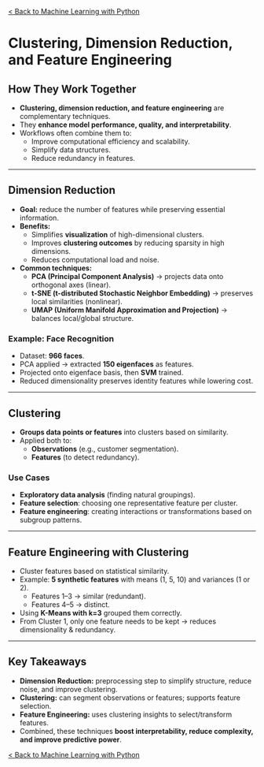 [< Back to Machine Learning with Python](../../README.md)

# Clustering, Dimension Reduction, and Feature Engineering

## How They Work Together

- **Clustering, dimension reduction, and feature engineering** are complementary techniques.
- They **enhance model performance, quality, and interpretability**.
- Workflows often combine them to:
  - Improve computational efficiency and scalability.
  - Simplify data structures.
  - Reduce redundancy in features.

---

## Dimension Reduction

- **Goal:** reduce the number of features while preserving essential information.
- **Benefits:**
  - Simplifies **visualization** of high-dimensional clusters.
  - Improves **clustering outcomes** by reducing sparsity in high dimensions.
  - Reduces computational load and noise.
- **Common techniques:**
  - **PCA (Principal Component Analysis)** → projects data onto orthogonal axes (linear).
  - **t-SNE (t-distributed Stochastic Neighbor Embedding)** → preserves local similarities (nonlinear).
  - **UMAP (Uniform Manifold Approximation and Projection)** → balances local/global structure.

### Example: Face Recognition

- Dataset: **966 faces**.
- PCA applied → extracted **150 eigenfaces** as features.
- Projected onto eigenface basis, then **SVM** trained.
- Reduced dimensionality preserves identity features while lowering cost.

---

## Clustering

- **Groups data points or features** into clusters based on similarity.
- Applied both to:
  - **Observations** (e.g., customer segmentation).
  - **Features** (to detect redundancy).

### Use Cases

- **Exploratory data analysis** (finding natural groupings).
- **Feature selection**: choosing one representative feature per cluster.
- **Feature engineering**: creating interactions or transformations based on subgroup patterns.

---

## Feature Engineering with Clustering

- Cluster features based on statistical similarity.
- Example: **5 synthetic features** with means (1, 5, 10) and variances (1 or 2).
  - Features 1–3 → similar (redundant).
  - Features 4–5 → distinct.
- Using **K-Means with k=3** grouped them correctly.
- From Cluster 1, only one feature needs to be kept → reduces dimensionality & redundancy.

---

## Key Takeaways

- **Dimension Reduction:** preprocessing step to simplify structure, reduce noise, and improve clustering.
- **Clustering:** can segment observations or features; supports feature selection.
- **Feature Engineering:** uses clustering insights to select/transform features.
- Combined, these techniques **boost interpretability, reduce complexity, and improve predictive power**.

[< Back to Machine Learning with Python](../../README.md)
